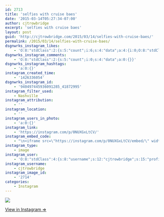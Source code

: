 ```yaml
---
id: 2713
title: 'selfies with cruise baes'
date: '2015-03-14T05:27:34-07:00'
author: cjtrowbridge
excerpt: 'selfies with cruise baes'
layout: post
guid: 'http://cjtrowbridge.com/2015/03/14/selfies-with-cruise-baes/'
permalink: /2015/03/14/selfies-with-cruise-baes/
dsgnwrks_instagram_likes:
    - 'O:8:"stdClass":2:{s:5:"count";i:6;s:4:"data";a:4:{i:0;O:8:"stdClass":4:{s:8:"username";s:12:"brapho_saves";s:15:"profile_picture";s:106:"https://igcdn-photos-f-a.akamaihd.net/hphotos-ak-xaf1/t51.2885-19/11032807_606004116166461_129186181_a.jpg";s:2:"id";s:10:"1712328848";s:9:"full_name";s:18:"Brandon Phonethong";}i:1;O:8:"stdClass":4:{s:8:"username";s:14:"mz.magalicious";s:15:"profile_picture";s:107:"https://igcdn-photos-f-a.akamaihd.net/hphotos-ak-xaf1/t51.2885-19/10899522_365427493639853_2015522288_a.jpg";s:2:"id";s:8:"40968953";s:9:"full_name";s:30:"maggie #RNWCLV Raiders Dodgers";}i:2;O:8:"stdClass":4:{s:8:"username";s:7:"slotch_";s:15:"profile_picture";s:84:"https://instagramimages-a.akamaihd.net/profiles/profile_31057378_75sq_1387787541.jpg";s:2:"id";s:8:"31057378";s:9:"full_name";s:16:"Dāniel Cariveau";}i:3;O:8:"stdClass":4:{s:8:"username";s:8:"dizzleme";s:15:"profile_picture";s:84:"https://instagramimages-a.akamaihd.net/profiles/profile_12340414_75sq_1358478611.jpg";s:2:"id";s:8:"12340414";s:9:"full_name";s:4:"Tony";}}}'
dsgnwrks_instagram_comments:
    - 'O:8:"stdClass":2:{s:5:"count";i:0;s:4:"data";a:0:{}}'
dsgnwrks_instagram_hashtags:
    - 'a:0:{}'
instagram_created_time:
    - '1426336054'
dsgnwrks_instagram_id:
    - '940497445936091285_41872995'
instagram_filter_used:
    - Nashville
instagram_attribution:
    - ''
instagram_location:
    - ''
instagram_users_in_photo:
    - 'a:0:{}'
instagram_link:
    - 'https://instagram.com/p/0NUXGxLtCV/'
instagram_embed_code:
    - "\n<iframe src=\"https://instagram.com/p/0NUXGxLtCV/embed/\" width=\"612\" height=\"710\" frameborder=\"0\" scrolling=\"no\" allowtransparency=\"true\"></iframe>\n"
instagram_type:
    - image
instagram_user:
    - 'O:8:"stdClass":4:{s:8:"username";s:12:"cjtrowbridge";s:15:"profile_picture";s:103:"https://igcdn-photos-f-a.akamaihd.net/hphotos-ak-xpa1/t51.2885-19/925559_452430704897917_67836701_a.jpg";s:2:"id";s:8:"41872995";s:9:"full_name";s:13:"CJ Trowbridge";}'
instagram_username:
    - cjtrowbridge
instagram_image_id:
    - '2714'
categories:
    - Instagram
---
```


[![](http://blog.cjtrowbridge.com/wp-content/uploads/2015/03/11049281_1585297661687443_133052665_n.jpg)](https://instagram.com/p/0NUXGxLtCV/)

[View in Instagram ⇒](https://instagram.com/p/0NUXGxLtCV/)